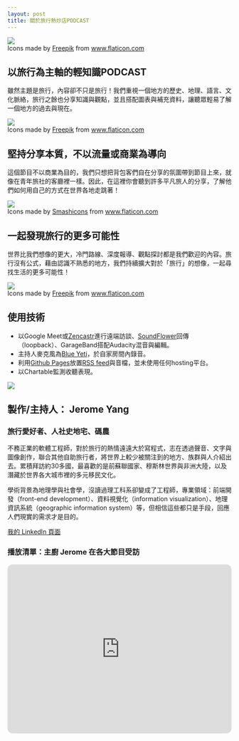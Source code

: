 ```yaml
---
layout: post
title: 關於旅行熱炒店PODCAST
---
```


<img class="flaticon" src="https://cdn-icons-png.flaticon.com/512/854/854878.png">
<div class="attribution">Icons made by <a href="https://www.flaticon.com/authors/freepik" title="Freepik">Freepik</a> from <a href="https://www.flaticon.com/" title="Flaticon">www.flaticon.com</a></div>

## 以旅行為主軸的輕知識PODCAST

雖然主題是旅行，內容卻不只是旅行！我們重視一個地方的歷史、地理、語言、文化脈絡，旅行之餘也分享知識與觀點，並且搭配圖表與補充資料，讓聽眾輕易了解一個地方的過去與現在。

<img class="flaticon" src="https://cdn-icons-png.flaticon.com/512/2937/2937833.png">
<div class="attribution">Icons made by <a href="https://www.flaticon.com/authors/freepik" title="Freepik">Freepik</a> from <a href="https://www.flaticon.com/" title="Flaticon">www.flaticon.com</a></div>

## 堅持分享本質，不以流量或商業為導向

這個節目不以商業為目的，我們只想把背包客們自在分享的氛圍帶到節目上來，就像在青年旅社的客廳裡一樣。因此，在這裡你會聽到許多平凡旅人的分享，了解他們如何用自己的方式在世界各地走跳著！

<img class="flaticon" src="https://cdn-icons-png.flaticon.com/512/1974/1974119.png">
<div class="attribution">Icons made by <a href="https://www.flaticon.com/authors/smashicons" title="Smashicons">Smashicons</a> from <a href="https://www.flaticon.com/" title="Flaticon">www.flaticon.com</a></div>

## 一起發現旅行的更多可能性

世界比我們想像的更大，冷門路線、深度報導、觀點探討都是我們歡迎的內容。旅行沒有公式，藉由認識不熟悉的地方，我們持續擴大對於「旅行」的想像，一起尋找生活的更多可能性！

<img class="flaticon" src="https://cdn-icons-png.flaticon.com/512/2946/2946176.png">
<div class="attribution">Icons made by <a href="https://www.flaticon.com/authors/freepik" title="Freepik">Freepik</a> from <a href="https://www.flaticon.com/" title="Flaticon">www.flaticon.com</a></div>

## 使用技術

* 以Google Meet或[Zencastr](https://zencastr.com/)進行遠端訪談、[SoundFlower](https://github.com/mattingalls/Soundflower)回傳（loopback）、GarageBand搭配Audacity混音與編輯。
* 主持人麥克風為[Blue Yeti](https://www.bluemic.com/en-us/products/yeti/)，於自家房間內錄音。
* 利用[Github Pages](https://pages.github.com/)放置[RSS feed](https://ltsoj.com/podcast.xml)與音檔，並未使用任何hosting平台。
* 以Chartable監測收聽表現。

<img class="flaticon" src="https://imgur.com/v9mlLpa.jpg">

## 製作/主持人： Jerome Yang

### 旅行愛好者、人社史地宅、碼農

不務正業的軟體工程師，對於旅行的熱情遠遠大於寫程式，志在透過聲音、文字與圖像創作，聯合其他自助旅行者，將世界上較少被關注到的地方、族群與人介紹出去。累積拜訪約30多國，最喜歡的是前蘇聯國家、穆斯林世界與非洲大陸，以及潛藏於世界各大城市裡的多元移民文化。

學術背景為地理學與社會學，沒讀過理工科系卻變成了工程師，專業領域：前端開發（front-end development）、資料視覺化（information visualization）、地理資訊系統（geographic information system）等，但相信這些都只是手段，回應人們現實的需求才是目的。

[我的 LinkedIn 頁面](https://www.linkedin.com/in/jeromecyang/?locale=zh_TW)

### 播放清單：主廚 Jerome 在各大節目受訪

<iframe style="border-radius:12px" src="https://open.spotify.com/embed/playlist/1LzK6nj1RI2bZMY5WWwzRm?utm_source=generator" width="100%" height="380" frameBorder="0" allowfullscreen="" allow="autoplay; clipboard-write; encrypted-media; fullscreen; picture-in-picture"></iframe>
